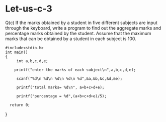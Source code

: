 # Let-us-c-3
Q(c) If the marks obtained by a student in five different subjects are input through the keyboard, write a program to find out the aggregate marks and percentage marks obtained by the student. Assume that the maximum marks that can be obtained by a student in each subject is 100.
       
         
 
    #include<stdio.h>
    int main()
    {
 	     int a,b,c,d,e;
	
        printf("enter the marks of each subject\n",a,b,c,d,e);
	
	     scanf("%d\n %d\n %d\n %d\n %d",&a,&b,&c,&d,&e);
	
	     printf("total marks= %d\n", a+b+c+d+e);
	 
	     printf("percentage = %d",(a+b+c+d+e)/5);
	
	  return 0;
	
   }
